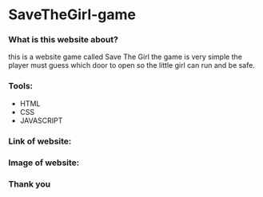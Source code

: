 # SaveTheGirl-game

### What is this website about?
this is a website game called Save The Girl the game is very simple the player must guess which door to open so the little girl can run and be safe.

### Tools:
- HTML
- CSS
- JAVASCRIPT

### Link of website:

### Image of website:

### Thank you
